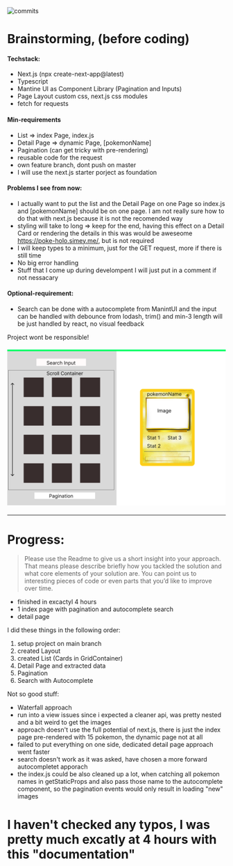 <img src="https://user-images.githubusercontent.com/30233804/232327581-7e2bea3b-8bb5-4f39-a6a0-30d4436cb6e9.PNG" alt="commits"/>

# Brainstorming, (before coding)

#### Techstack:

- Next.js (npx create-next-app@latest)
- Typescript
- Mantine UI as Component Library (Pagination and Inputs)
- Page Layout custom css, next.js css modules
- fetch for requests

#### Min-requirements

- List => index Page, index.js
- Detail Page => dynamic Page, [pokemonName]
- Pagination (can get tricky with pre-rendering)
- reusable code for the request
- own feature branch, dont push on master
- I will use the next.js starter porject as foundation

#### Problems I see from now:

- I actually want to put the list and the Detail Page on one Page
  so index.js and [pokemonName] should be on one page. I am
  not really sure how to do that with next.js because it is not the recomended way
- styling will take to long => keep for the end, having this effect on a Detail Card or rendering the details in this was would be aweseome https://poke-holo.simey.me/, but is not required
- I will keep types to a minimum, just for the GET request, more if there is still time
- No big error handling
- Stuff that I come up during develompent I will just put in a comment if not nessacary

#### Optional-requirement:

- Search can be done with a autocomplete from ManintUI and the input can be handled with
  debounce from lodash, trim() and min-3 length will be just handled by react, no visual feedback

Project wont be responsible!


#### <img src="Mockup.png" alt="Mockup"/>

---

# Progress:

> Please use the Readme to give us a short insight into your approach. That means please describe briefly how you tackled the solution and what core elements of your solution are. You can point us to interesting pieces of code or even parts that you’d like to improve over time.

- finished in excactyl 4 hours
- 1 index page with pagination and autocomplete search
- detail page

I did these things in the following order:

1. setup project on main branch
2. created Layout
3. created List (Cards in GridContainer)
4. Detail Page and extracted data
5. Pagination
6. Search with Autocomplete

Not so good stuff:

- Waterfall approach
- run into a view issues since i expected a cleaner api, was pretty nested and a bit weird to get the images
- approach doesn't use the full potential of next.js, there is just the index page pre-rendered with 15 pokemon, the dynamic page not at all
- failed to put everything on one side, dedicated detail page approach went faster
- search doesn't work as it was asked, have chosen a more forward autocompletet apporach
- the index.js could be also cleaned up a lot, when catching all pokemon names in getStaticProps and also pass those name to the autocomplete component, so the pagination events would only result in loading "new" images 

# I haven't checked any typos, I was pretty much excatly at 4 hours with this "documentation"
